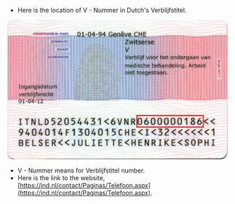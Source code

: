 * Here is the location of V - Nummer in Dutch's Verblijfstitel.

![./20170404-0144-cet-dutch-verblijfstitel-number-1.png](./20170404-0144-cet-dutch-verblijfstitel-number-1.png)

* V - Nummer means for Verblijfstitel number.
* Here is the link to the website, [https://ind.nl/contact/Paginas/Telefoon.aspx](https://ind.nl/contact/Paginas/Telefoon.aspx).